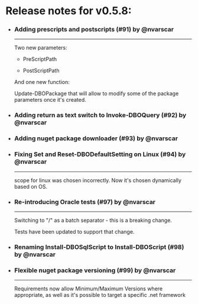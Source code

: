 # Release notes for v0.5.8:
- ### Adding prescripts and postscripts (#91) by @nvarscar
   ------
   Two new parameters:
   - PreScriptPath
   - PostScriptPath
   
   And one new function:
   Update-DBOPackage that will allow to modify some of the package parameters once it's created.
- ### Adding return as text switch to Invoke-DBOQuery (#92) by @nvarscar
- ### Adding nuget package downloader (#93) by @nvarscar
- ### Fixing Set and Reset-DBODefaultSetting on Linux (#94) by @nvarscar
   ------
   scope for linux was chosen incorrectly. Now it's chosen dynamically based on OS.
- ### Re-introducing Oracle tests (#97) by @nvarscar
   ------
   Switching to "/" as a batch separator - this is a breaking change.
   Tests have been updated to support that change.
   
- ### Renaming Install-DBOSqlScript to Install-DBOScript (#98) by @nvarscar
- ### Flexible nuget package versioning (#99) by @nvarscar
   ------
   Requirements now allow Minimum/Maximum Versions where appropriate, as well as it's possible to target a specific .net framework
